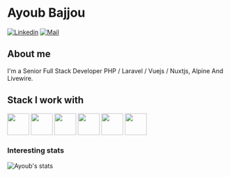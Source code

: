 # Ayoub Bajjou 

[![Linkedin](https://img.shields.io/badge/-Ayoub%Bajjou-blue?style=flat-square&logo=linkedin&logoColor=white&link=https://www.linkedin.com/in/bajjouayoub/)](https://www.linkedin.com/in/bajjouayoub/)
[![Mail](https://img.shields.io/badge/-bajjouayoub@gmail.com-gray?style=flat-square&logo=gmail&logoColor=red&link=)](mailto:bajjouayoub@gmail.com)



## About me 
I'm a Senior Full Stack Developer PHP / Laravel / Vuejs / Nuxtjs, Alpine And Livewire. 


## Stack I work with
<code><img height="50" src="https://www.vectorlogo.zone/logos/php/php-horizontal.svg"></code>
<code><img height="50" src="https://www.vectorlogo.zone/logos/laravel/laravel-ar21.svg"></code>
<code><img height="50" src="https://www.vectorlogo.zone/logos/javascript/javascript-horizontal.svg"></code>
<code><img height="50" src="https://www.vectorlogo.zone/logos/typescriptlang/typescriptlang-ar21.svg"></code>
<code><img height="50" src="https://www.vectorlogo.zone/logos/vuejs/vuejs-ar21.svg"></code>
<code><img height="50" src="https://www.vectorlogo.zone/logos/nuxtjs/nuxtjs-ar21.svg"></code>

### Interesting stats

![Ayoub's stats](https://github-readme-stats.vercel.app/api?username=ayoubbajjou&show_icons=true)


